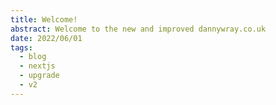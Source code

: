 ```yaml
---
title: Welcome!
abstract: Welcome to the new and improved dannywray.co.uk
date: 2022/06/01
tags:
  - blog
  - nextjs
  - upgrade
  - v2
---
```

